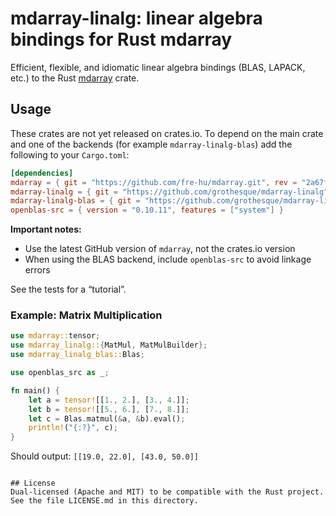 # mdarray-linalg: linear algebra bindings for Rust mdarray

Efficient, flexible, and idiomatic linear algebra bindings (BLAS, LAPACK, etc.)
to the Rust [mdarray](https://github.com/fre-hu/mdarray) crate.

## Usage
These crates are not yet released on crates.io. To depend on the main crate
and one of the backends (for example `mdarray-linalg-blas`) add the following
to your `Cargo.toml`:
```toml
[dependencies]
mdarray = { git = "https://github.com/fre-hu/mdarray.git", rev = "2a67f2ec7ed326fad9dc95a94f772b7e2140c8eb" }
mdarray-linalg = { git = "https://github.com/grothesque/mdarray-linalg" }
mdarray-linalg-blas = { git = "https://github.com/grothesque/mdarray-linalg" }
openblas-src = { version = "0.10.11", features = ["system"] }
```

**Important notes:**
- Use the latest GitHub version of `mdarray`, not the crates.io version
- When using the BLAS backend, include `openblas-src` to avoid linkage errors

See the tests for a “tutorial”.

### Example: Matrix Multiplication
```rust
use mdarray::tensor;
use mdarray_linalg::{MatMul, MatMulBuilder};
use mdarray_linalg_blas::Blas;

use openblas_src as _;

fn main() {
    let a = tensor![[1., 2.], [3., 4.]];
    let b = tensor![[5., 6.], [7., 8.]];
    let c = Blas.matmul(&a, &b).eval();
    println!("{:?}", c);
}
```

Should output: `[[19.0, 22.0], [43.0, 50.0]]`
```

## License
Dual-licensed (Apache and MIT) to be compatible with the Rust project.
See the file LICENSE.md in this directory.
